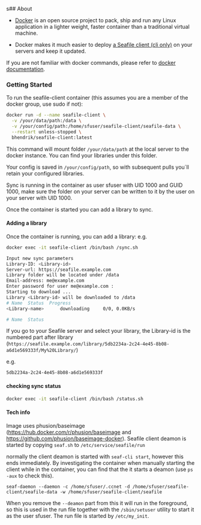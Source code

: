 s## About

- [Docker](https://docker.com/) is an open source project to pack, ship and run any Linux application in a lighter weight, faster container than a traditional virtual machine.

- Docker makes it much easier to deploy [a Seafile client (cli only)](https://github.com/haiwen/seafile-client) on your servers and keep it updated.

If you are not familiar with docker commands, please refer to [docker documentation](https://docs.docker.com/engine/reference/commandline/cli/).

### Getting Started

To run the seafile-client container (this assumes you are a member of the docker group, use sudo if not):

```sh
docker run -d --name seafile-client \
  -v /your/data/path:/data \
  -v /your/config/path:/home/sfuser/seafile-client/seafile-data \
  --restart unless-stopped \
  bhendrik/seafile-client:latest
```
This command will mount folder `/your/data/path` at the local server to the docker instance. You can find your libraries under this folder.

Your config is saved in `/your/config/path`, so with subsequent pulls you´ll retain your configured libraries.

Sync is running in the container as user sfuser with UID 1000 and GUID 1000, make sure the folder on your server can be written to it by the user on your server with UID 1000.

Once the container is started you can add a library to sync.

#### Adding a library

Once the container is running, you can add a library:
e.g.

```sh
docker exec -it seafile-client /bin/bash /sync.sh
```

```sh
Input new sync parameters
Library-ID: <Library-id>
Server-url: https://seafile.example.com
Library folder will be located under /data
Email-address: me@example.com
Enter password for user me@example.com :
Starting to download ...
Library <Library-id> will be downloaded to /data
# Name  Status  Progress
<Library-name>      downloading     0/0, 0.0KB/s

# Name  Status
```

If you go to your Seafile server and select your library, the Library-id is the numbered part after library (`https://seafile.example.com/library/5db2234a-2c24-4e45-8b08-a6d1e569333f/My%20Library/`)

e.g.

`5db2234a-2c24-4e45-8b08-a6d1e569333f`
#### checking sync status

```sh
docker exec -it seafile-client /bin/bash /status.sh
```

#### Tech info

Image uses phusion/baseimage (https://hub.docker.com/r/phusion/baseimage and https://github.com/phusion/baseimage-docker).
Seafile client deamon is started by copying `seaf.sh` to `/etc/service/seafile/run`

normally the client deamon is started with `seaf-cli start`, however this ends immediately.
By investigating the container when manually starting the client while in the container, you can find that the it starts a deamon (use `ps -aux` to check this).

 `seaf-daemon --daemon -c /home/sfuser/.ccnet -d /home/sfuser/seafile-client/seafile-data -w /home/sfuser/seafile-client/seafile`
 
When you remove the `--deamon` part from this it will run in the foreground, so this is used in the run file together with the `/sbin/setuser` utility to start it as the user sfuser.
The run file is started by `/etc/my_init`.

